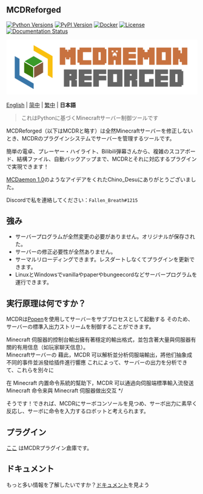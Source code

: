 MCDReforged
--------

[![Python Versions](https://img.shields.io/pypi/pyversions/mcdreforged.svg)](https://pypi.org/project/mcdreforged)
[![PyPI Version](https://img.shields.io/pypi/v/mcdreforged.svg)](https://pypi.org/project/mcdreforged)
[![Docker](https://img.shields.io/docker/v/mcdreforged/mcdreforged/latest?label=docker)](https://hub.docker.com/r/mcdreforged/mcdreforged)
[![License](https://img.shields.io/github/license/MCDReforged/MCDReforged.svg)](https://github.com/MCDReforged/MCDReforged/blob/master/LICENSE)
[![Documentation Status](https://readthedocs.org/projects/mcdreforged/badge/)](https://docs.mcdreforged.com/)

![MCDR-banner](https://raw.githubusercontent.com/MCDReforged/MCDReforged/master/logo/images/logo_long.png)

[English](README.md) | [简中](README_zh_cn.md) | [繁中](README_zh_tw.md) | **日本語**

> これはPythonに基づくMinecraftサーバー制御ツールです

MCDReforged（以下はMCDRと略す）は全然Minecraftサーバーを修正しないとき、MCDRのプラグインシステムでサーバーを管理するツールです。

簡単の電卓、プレーヤー・ハイライト、Bilibili弾幕さんから、複雑のスコアボード、結構ファイル、自動バックアップまで、MCDRとそれに対応するプラグインで実現できます！

[MCDaemon 1.0](https://github.com/kafuuchino-desu/MCDaemon)のようなアイデアをくれたChino_Desuにありがとうございました。

Discordで私を連絡してください：`Fallen_Breath#1215`

## 強み

- サーバープログラムが全然変更の必要がありません。オリジナルが保存された。
- サーバーの修正必要性が全然ありません。
- サーマルリローディングできます。レスダートしなくてプラグインを更新できます。
- LinuxとWindowsでvanillaやpaperやbungeecordなどサーバープログラムを運行できます。

## 実行原理は何ですか？

MCDRは[Popen](https://docs.python.org/zh-cn/3/library/subprocess.html#subprocess.Popen)を使用してサーバーをサブプロセスとして起動する
そのため、サーバーの標準入出力ストリームを制御することができます。

Minecraft 伺服器的控制台輸出擁有著穩定的輸出格式，並包含著大量與伺服器有關的有用信息（如玩家聊天信息）。  
Minecraftサーバーの
藉此，MCDR 可以解析並分析伺服端輸出，將他们抽象成不同的事件並派發给插件進行響應
これによって、サーバーの出力を分析できて、これらを別々に

在 Minecraft 内置命令系統的幫助下，MCDR 可以通過向伺服端標準輸入流發送 Minecraft 命令来與 Minecraft 伺服器做出交互
*/

そうです！できれば、MCDRにサーボコンソールを見つめ、サーボ出力に素早く反応し、サーボに命令を入力するロボットと考えられます。

## プラグイン

[ここ](https://github.com/MCDReforged/PluginCatalogue) はMCDRプラグイン倉庫です。

## ドキュメント

もっと多い情報を了解したいですか？[ドキュメント](https://docs.mcdreforged.com/zh_CN/latest/)を見よう
